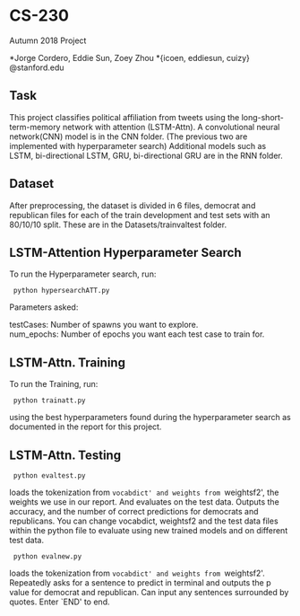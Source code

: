 # CS-230

Autumn 2018 Project

*Jorge Cordero, Eddie Sun, Zoey Zhou 
*{icoen, eddiesun, cuizy} @stanford.edu

<h2>Task</h2>

This project classifies political affiliation from tweets using the long-short-term-memory network with attention (LSTM-Attn).  A convolutional neural network(CNN) model is in the CNN folder.  (The previous two are implemented with hyperparameter search)  Additional models such as LSTM, bi-directional LSTM, GRU, bi-directional GRU are in the RNN folder.

<h2>Dataset</h2>

After preprocessing, the dataset is divided in 6 files, democrat and republican files for each of the train development and test sets with an 80/10/10 split.  These are in the Datasets/trainvaltest folder.

<h2>LSTM-Attention Hyperparameter Search</h2>
To run the Hyperparameter search, run:

<code> python hypersearchATT.py </code> 

Parameters asked: 

testCases: Number of spawns you want to explore. <br>
num_epochs: Number of epochs you want each test case to train for.  

<h2>LSTM-Attn. Training</h2>

To run the Training, run:

<code> python trainatt.py </code> 

using the best hyperparameters found during the hyperparameter search as documented in the report for this project.

<h2>LSTM-Attn. Testing</h2>

<code> python evaltest.py  </code> 
  
loads the tokenization from `vocabdict' and weights from `weightsf2', the weights we use in our report.  And evaluates on the test data.  Outputs the accuracy, and the number of correct predictions for democrats and republicans.  You can change vocabdict, weightsf2 and the test data files within the python file to evaluate using new trained models and on different test data.
  
<code> python evalnew.py  </code> 

loads the tokenization from `vocabdict' and weights from `weightsf2'.  Repeatedly asks for a sentence to predict in terminal and outputs the p value for democrat and republican.  Can input any sentences surrounded by quotes.  Enter `END' to end.  

